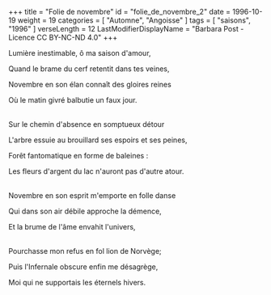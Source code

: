 +++
title = "Folie de novembre"
id = "folie_de_novembre_2"
date = 1996-10-19
weight = 19
categories = [ "Automne", "Angoisse" ]
tags = [ "saisons", "1996" ]
verseLength = 12
LastModifierDisplayName = "Barbara Post - Licence CC BY-NC-ND 4.0"
+++

Lumière inestimable, ô ma saison d'amour,

Quand le brame du cerf retentit dans tes veines,

Novembre en son élan connaît des gloires reines

Où le matin givré balbutie un faux jour.

 \
Sur le chemin d'absence en somptueux détour

L'arbre essuie au brouillard ses espoirs et ses peines,

Forêt fantomatique en forme de baleines :

Les fleurs d'argent du lac n'auront pas d'autre atour.

 \
Novembre en son esprit m'emporte en folle danse

Qui dans son air débile approche la démence,

Et la brume de l'âme envahit l'univers,

 \
Pourchasse mon refus en fol lion de Norvège;

Puis l'Infernale obscure enfin me désagrège,

Moi qui ne supportais les éternels hivers.

